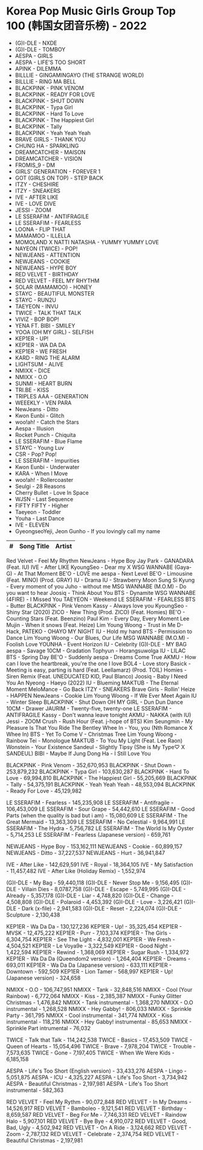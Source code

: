 # Korea Pop Music Girls Group Top 100 (韩国女团音乐榜) - 2022

- (G)I-DLE - NXDE
- (G)I-DLE - TOMBOY
- AESPA - GIRLS
- AESPA - LIFE'S TOO SHORT
- APINK - DILEMMA
- BILLLIE - GINGAMINGAYO (THE STRANGE WORLD)
- BILLLIE - RING MA BELL
- BLACKPINK - PINK VENOM
- BLACKPINK - READY FOR LOVE
- BLACKPINK - SHUT DOWN
- BLACKPINK - Typa Girl
- BLACKPINK - Hard To Love
- BLACKPINK - The Happiest Girl
- BLACKPINK - Tally
- BLACKPINK - Yeah Yeah Yeah
- BRAVE GIRLS - THANK YOU
- CHUNG HA - SPARKLING
- DREAMCATCHER - MAISON
- DREAMCATCHER - VISION
- FROMIS_9 - DM
- GIRLS' GENERATION - FOREVER 1
- GOT (GIRLS ON TOP) - STEP BACK
- ITZY - CHESHIRE
- ITZY - SNEAKERS
- IVE - AFTER LIKE
- IVE - LOVE DIVE
- JESSI - ZOOM
- LE SSERAFIM - ANTIFRAGILE
- LE SSERAFIM - FEARLESS
- LOONA - FLIP THAT
- MAMAMOO - ILLELLA
- MOMOLAND X NATTI NATASHA - YUMMY YUMMY LOVE
- NAYEON (TWICE) - POP!
- NEWJEANS - ATTENTION
- NEWJEANS - COOKIE
- NEWJEANS - HYPE BOY
- RED VELVET - BIRTHDAY
- RED VELVET - FEEL MY RHYTHM
- SOLAR (MAMAMOO) - HONEY
- STAYC - BEAUTIFUL MONSTER
- STAYC - RUN2U
- TAEYEON - INVU
- TWICE - TALK THAT TALK
- VIVIZ - BOP BOP!
- YENA FT. BIBI - SMILEY
- YOOA (OH MY GIRL) - SELFISH
- KEP1ER - UP!
- KEP1ER - WA DA DA
- KEP1ER - WE FRESH
- KARD - RING THE ALARM
- LIGHTSUM - ALIVE
- NMIXX - DICE
- NMIXX - O.O
- SUNMI - HEART BURN
- TRI.BE - KISS
- TRIPLES AAA - GENERATION
- WEEEKLY - VEN PARA
- NewJeans - Ditto
- Kwon Eunbi - Glitch
- woo!ah! - Catch the Stars
- Aespa - Illusion
- Rocket Punch - Chiquita
- LE SSERAFIM - Blue Flame
- STAYC - Young Luv
- CSR - Pop? Pop!
- LE SSERAFIM - Impurities
- Kwon Eunbi - Underwater
- KARA - When I Move
- woo!ah! - Rollercoaster
- Seulgi - 28 Reasons
- Cherry Bullet - Love In Space
- WJSN - Last Sequence
- FIFTY FIFTY - Higher
- Taeyeon - Toddler
- Youha - Last Dance
- IVE - ELEVEN
- GyeongseoYeji, Jeon Gunho - If you lovingly call my name







| **#** | **Song Title** | **Artist** |
| --- | --- | --- |
Red Velvet - Feel My Rhythm 
NewJeans - Hype Boy 
Jay Park - GANADARA (Feat. IU) 
IVE - After LIKE 
KyoungSeo - Dear my X 
WSG WANNABE (Gaya-G) - At That Moment 
BE'O - LOVE me 
aespa - Next Level 
BE'O - Limousine (Feat. MINO) (Prod. GRAY) 
IU - Drama 
IU - Strawberry Moon 
Sung Si Kyung - Every moment of you 
Juho - without me 
MSG WANNABE (M.O.M) - Do you want to hear 
Joosiq - Think About You 
BTS - Dynamite 
WSG WANNABE (4FIRE) - I Missed You 
TAEYEON - Weekend 
LE SSERAFIM - FEARLESS 
BTS - Butter 
BLACKPINK - Pink Venom 
Kassy - Always love you 
KyoungSeo - Shiny Star (2020) 
ZICO - New Thing (Prod. ZICO) (Feat. Homies) 
BE'O - Counting Stars (Feat. Beenzino) 
Paul Kim - Every Day, Every Moment 
Lee Mujin - When it snows (Feat. Heize) 
Lim Young Woong - Trust in Me 
D-Hack, PATEKO - OHAYO MY NIGHT 
IU - Hold my hand 
BTS - Permission to Dance 
Lim Young Woong - Our Blues, Our Life 
MSG WANNABE (M.O.M) - Foolish Love 
YOUNHA - Event Horizon 
IU - Celebrity 
(G)I-DLE - MY BAG 
aespa - Savage 
10CM - Gradation 
Tophyun - Horangsuwolga 
IU - LILAC 
BTS - Spring Day 
BE'O - Suddenly 
aespa - Dreams Come True 
AKMU - How can I love the heartbreak, you're the one I love 
BOL4 - Love story 
Basick - Meeting is easy, parting is hard (Feat. Leellamarz) (Prod. TOIL) 
Homies - Siren Remix (Feat. UNEDUCATED KID, Paul Blanco) 
Joosiq - Baby I Need You 
An Nyeong - Haeyo (2022) 
IU - Blueming 
MAKTUB - The Eternal Moment 
MeloMance - Go Back 
ITZY - SNEAKERS 
Brave Girls - Rollin' 
Heize - HAPPEN 
NewJeans - Cookie 
Lim Young Woong - If We Ever Meet Again 
IU - Winter Sleep 
BLACKPINK - Shut Down 
OH MY GIRL - Dun Dun Dance 
10CM - Drawer 
JAURIM - Twenty-five, twenty-one 
LE SSERAFIM - ANTIFRAGILE 
Kassy - Don't wanna leave tonight 
AKMU - NAKKA (with IU) 
Jessi - ZOOM 
Crush - Rush Hour (Feat. j-hope of BTS) 
Kim Seungmin - My Pleasure Is That You Ride The Bentley 
Whee In - You, you (Nth Romance X Whee In) 
BTS - Yet To Come 
V - Christmas Tree 
Lim Young Woong - Rainbow 
Tei - Monologue 
MAKTUB - To You My Light (Feat. Lee Raon) 
Wonstein - Your Existence 
Sandeul - Slightly Tipsy (She is My Type♡ X SANDEUL) 
BIBI - Maybe If 
Jung Dong Ha - I Still Love You 




BLACKPINK - Pink Venom - 352,670,953
BLACKPINK - Shut Down - 253,879,232
BLACKPINK - Typa Girl - 103,630,287
BLACKPINK - Hard To Love - 69,994,810
BLACKPINK - The Happiest Girl - 55,205,669
BLACKPINK - Tally - 54,375,191
BLACKPINK - Yeah Yeah Yeah - 48,553,094
BLACKPINK - Ready For Love - 45,129,982




LE SSERAFIM - Fearless - 145,235,908
LE SSERAFIM - Antifragile - 106,453,009
LE SSERAFIM - Sour Grape - 54,442,610
LE SSERAFIM - Good Parts (when the quality is bad but i am) - 15,080,609
LE SSERAFIM - The Great Mermaid - 13,363,309
LE SSERAFIM - No Celestial - 9,964,991
LE SSERAFIM - The Hydra - 5,756,782
LE SSERAFIM - The World Is My Oyster - 5,714,253
LE SSERAFIM - Fearless (Japanese version) - 659,761




NEWJEANS - Hype Boy - 153,162,111
NEWJEANS - Cookie - 60,899,157
NEWJEANS - Ditto - 37,227,537
NEWJEANS - Hurt - 36,941,847





IVE - After Like - 142,629,591
IVE - Royal - 18,364,105
IVE - My Satisfaction - 11,457,482
IVE - After Like (Holiday Remix) - 1,552,974






(G)I-DLE - My Bag - 59,440,118
(G)I-DLE - Never Stop Me - 9,156,495
(G)I-DLE - Villain Dies - 8,0787,758
(G)I-DLE - Escape - 5,749,995
(G)I-DLE - Already - 5,357,178
(G)I-DLE - Liar - 4,748,820
(G)I-DLE - Change - 4,508,808
(G)I-DLE - Polaroid - 4,453,392
(G)I-DLE - Love - 3,226,421
(G)I-DLE - Dark (x-file) - 2,941,583
(G)I-DLE - Reset - 2,224,074
(G)I-DLE - Sculpture - 2,130,438






KEP1ER - Wa Da Da - 130,127,236
KEP1ER - Up! - 35,325,454
KEP1ER - MVSK - 12,475,222
KEP1ER - Purr - 7,103,374
KEP1ER - The Girls - 6,304,754
KEP1ER - See The Light - 4,832,001
KEP1ER - We Fresh - 4,504,521
KEP1ER - Le Voya9e - 3,322,549
KEP1ER - Good Night - 1,422,594
KEP1ER - Rewind - 1,368,069
KEP1ER - Sugar Rush - 1,334,972
KEP1ER - Wa Da Da (Queendom2 version) - 1,264,404
KEP1ER - Dreams - 693,011
KEP1ER - Wa Da Da (Japanese version) - 633,111
KEP1ER - Downtown - 592,509
KEP1ER - Lion Tamer - 568,997
KEP1ER - Up! (Japanese version) - 324,658




NMIXX - O.O - 106,747,951
NMIXX - Tank - 32,848,516
NMIXX - Cool (Your Rainbow) - 6,772,064
NMIXX - Kiss - 2,385,387
NMIXX - Funky Glitter Christmas - 1,476,842
NMIXX - Tank instrumental - 1,368,270
NMIXX - O.O instrumental - 1,268,528
NMIXX - Hey Gabby! - 806,033
NMIXX - Sprinkle Party - 361,795
NMIXX - Cool instrumental - 341,774
NMIXX - Kiss instrumental - 118,216
NMIXX - Hey Gabby! instrumental - 85,653
NMIXX - Sprinkle Part intrumental - 76,032




TWICE - Talk that Talk - 114,242,538
TWICE - Basics - 17,453,509
TWICE - Queen of Hearts - 15,054,496
TWICE - Brave - 7,978,204
TWICE - Trouble - 7,573,635
TWICE - Gone - 7,197,405
TWICE - When We Were Kids - 6,185,158






AESPA - Life's Too Short (English version) - 33,433,276
AESPA - Lingo - 5,051,875
AESPA - ICU - 4,325,227
AESPA - Life's Too Short - 3,734,942
AESPA - Beautiful Christmas - 2,197,981
AESPA - Life's Too Short instrumental - 582,363





RED VELVET - Feel My Rythm - 90,072,848
RED VELVET - In My Dreams - 14,526,917
RED VELVET - Bamboleo - 9,121,541
RED VELVET - Birthday - 8,659,587
RED VELVET - Beg For Me - 7,746,331
RED VELVET - Raindow Halo - 5,907,101
RED VELVET - Bye Bye - 4,910,072
RED VELVET - Good, Bad, Ugly - 4,502,942
RED VELVET - On A Ride - 3,124,662
RED VELVET - Zoom - 2,787,132
RED VELVET - Celebrate - 2,374,754
RED VELVET - Beautiful Christmas - 2,197,981
